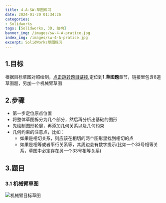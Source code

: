 ```yaml
---
title: 4.A-SW-草图练习
date: 2024-01-20 01:34:26
categories:
- Solidworks
tags: [Solidworks, 3D, 结构]
banner_img: /images/sw-4-A-pratice.jpg
index_img: /images/sw-4-A-pratice.jpg
excerpt: SolidWorks草图练习
---
```


## 1.目标
根据目标草图对照绘制，[点击跳转题目链接](https://ifcski218x.feishu.cn/docx/ZITWdjgx8oMQUpxbmn9cIsDyn6d),定位到**1.草图题**章节，链接里包含8道草图题，另加一个机械臂草图

## 2.步骤
- 第一步定位原点位置
- 将整体草图拆分为几个部分，然后再分析出基础的图形
- 先绘制图形轮廓，再添加几何关系以及几何约束
- 几何约束的注意点，比如：
  - 如果是相切关系，则应该在相切的两个图形里找到相切的点
  - 如果是相等或者平行关系等，其周边会有数字提示(比如一个33号相等关系，草图中必定存在另一个33号相等关系)

## 3.题目

### 3.1 机械臂草图

![机械臂目标草图](robotic_arm.png)

